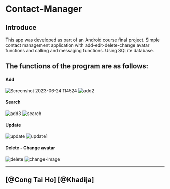 # Contact-Manager

## Introduce

This app was developed as part of an Android course final project.
Simple contact management application with add-edit-delete-change avatar functions and calling and messaging functions. Using SQLite database.

## The functions of the program are as follows:

#### Add 
![Screenshot 2023-06-24 114524](https://github.com/congtaiho/Contact-Manager/assets/132761655/ca58c4b1-6489-475a-b217-94b523c8b84f)
![add2](https://github.com/congtaiho/Contact-Manager/assets/132761655/c204f1b2-a65f-4bec-af53-e41e14818685)

#### Search
![add3](https://github.com/congtaiho/Contact-Manager/assets/132761655/3b5dfb8f-7626-4c9e-89a0-29c39e7dff9c)
![search](https://github.com/congtaiho/Contact-Manager/assets/132761655/4375416a-9b49-49fd-8de7-c5b18bd0dc01)
#### Update

![update](https://github.com/congtaiho/Contact-Manager/assets/132761655/82b1690e-39bf-4da6-a0b4-ea930bc1f480)
![update1](https://github.com/congtaiho/Contact-Manager/assets/132761655/71da4419-331d-490c-8759-8a6206d83883)

#### Delete - Change avatar
![delete](https://github.com/congtaiho/Contact-Manager/assets/132761655/975c0c5f-8685-46a1-9098-4b39adf211ad)
![change-image](https://github.com/congtaiho/Contact-Manager/assets/132761655/c5c0adc3-ed33-44fa-910c-cfb7b47a6d57)

---
[@Cong Tai Ho] [@Khadija]
---



















